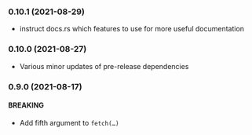 ### 0.10.1 (2021-08-29)

- instruct docs.rs which features to use for more useful documentation

### 0.10.0 (2021-08-27)

- Various minor updates of pre-release dependencies

### 0.9.0 (2021-08-17)

#### BREAKING

- Add fifth argument to `fetch(…)`
